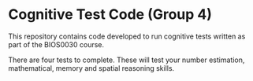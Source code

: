 
# Cognitive Test Code (Group 4)

This repository contains code developed to run cognitive tests written as part of the BIOS0030 course.

There are four tests to complete. These will test your number estimation, mathematical, memory and spatial reasoning skills.
